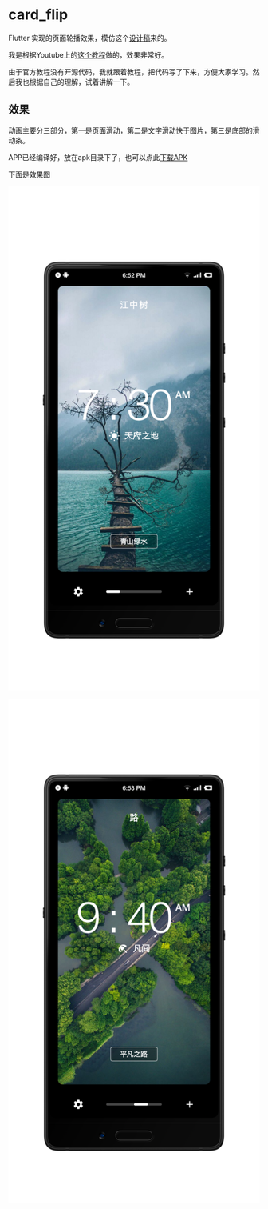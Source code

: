 # card_flip

Flutter 实现的页面轮播效果，模仿这个[设计稿](https://dribbble.com/shots/2383984-Billabong-Surf-App-Teaser)来的。

我是根据Youtube上的[这个教程](https://www.youtube.com/watch?v=sWkysCKh2uY&t=4473s)做的，效果非常好。

由于官方教程没有开源代码，我就跟着教程，把代码写了下来，方便大家学习。然后我也根据自己的理解，试着讲解一下。

## 效果

动画主要分三部分，第一是页面滑动，第二是文字滑动快于图片，第三是底部的滑动条。

APP已经编译好，放在apk目录下了，也可以点此[下载APK](./apk/card_flip.apk)

下面是效果图

![1](asset/1.png)

![2](asset/2.png)

